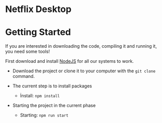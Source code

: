 # Netflix Desktop

# Getting Started 

If you are interested in downloading the code, compiling it and running it, you need some tools!

First download and install <a href="https://nodejs.org/en/" target="_blank">NodeJS</a> for all our systems to work.

* Download the project or clone it to your computer with the `git clone` command.

* The current step is to install packages 
  - İnstall: `npm install` 

* Starting the project in the current phase
  - Starting: `npm run start`
